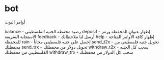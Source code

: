 # bot
أوامر البوت

balance - رصيد محفظة الجنيه الفلسطيني
deposit - إظهار عنوان المحفظة ورمز الاستجابة السريعة
feedback -  أرسل لنا ملاحظاتك
help - إظهار كافة الأوامر المتاحة للمحفظة
rain - إحصل علي جنيه فلسطيني مجاناً
send_t2x - تحويل جنيه فلسطيني من محفظتك
send_trx - تحويل دولار من محفظتك
withdraw_t2x - سحب كل الجنيه الفلسطيني من محفظتك
withdraw_trx - سحب كل الدولار من محفظتك
